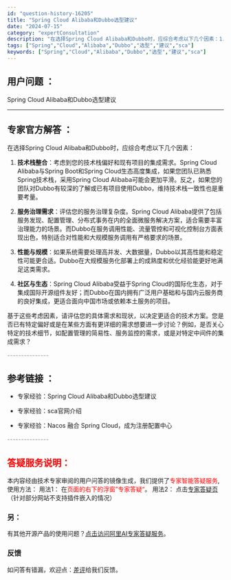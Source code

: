 ```yaml
---
id: "question-history-16205"
title: "Spring Cloud Alibaba和Dubbo选型建议"
date: "2024-07-15"
category: "expertConsultation"
description: "在选择Spring Cloud Alibaba和Dubbo时，应综合考虑以下几个因素：1. **技术栈整合**：考虑到您的技术栈偏好和现有项目的集成需求。Spring Cloud Alibaba与Spring Boot和Spring Cloud生态高度集成，如果您团队已熟悉Spring技术栈，采用S"
tags: ["Spring","Cloud","Alibaba","Dubbo","选型","建议","sca"]
keywords: ["Spring","Cloud","Alibaba","Dubbo","选型","建议","sca"]
---
```


## 用户问题 ： 
 Spring Cloud Alibaba和Dubbo选型建议  

---------------
## 专家官方解答 ：

在选择Spring Cloud Alibaba和Dubbo时，应综合考虑以下几个因素：

1. **技术栈整合**：考虑到您的技术栈偏好和现有项目的集成需求。Spring Cloud Alibaba与Spring Boot和Spring Cloud生态高度集成，如果您团队已熟悉Spring技术栈，采用Spring Cloud Alibaba可能会更加平滑。反之，如果您的团队对Dubbo有较深的了解或已有项目使用Dubbo，维持技术栈一致性也是重要考量。

2. **服务治理需求**：评估您的服务治理复杂度。Spring Cloud Alibaba提供了包括服务发现、配置管理、分布式事务在内的全面微服务解决方案，适合需要丰富治理能力的场景。而Dubbo在服务调用性能、流量管控和可视化控制台方面表现出色，特别适合对性能和大规模服务调用有严格要求的场景。

3. **性能与规模**：如果系统需要处理高并发、大数据量，Dubbo以其高性能和稳定性可能更合适。Dubbo在大规模服务化部署上的成熟度和优化经验能更好地满足这类需求。

4. **社区与生态**：Spring Cloud Alibaba受益于Spring Cloud的国际化生态，对于集成国际开源组件友好；而Dubbo在国内拥有广泛用户基础和与国内云服务商的良好集成，更适合面向中国市场或依赖本土服务的项目。

基于这些考虑因素，请评估您的具体需求和现状，以决定更适合的技术方案。您是否已有特定偏好或是在某些方面有更详细的需求想要进一步讨论？例如，是否关心特定的技术细节，如配置管理的简易性、服务监控的需求，或是对特定中间件的集成需求？


<font color="#949494">---------------</font> 


## 参考链接 ：

* 专家经验：Spring Cloud Alibaba和Dubbo选型建议 
 
 * 专家经验：sca官网介绍 
 
 * 专家经验：Nacos 融合 Spring Cloud，成为注册配置中心 


 <font color="#949494">---------------</font> 
 


## <font color="#FF0000">答疑服务说明：</font> 

本内容经由技术专家审阅的用户问答的镜像生成，我们提供了<font color="#FF0000">专家智能答疑服务</font>,使用方法：
用法1： 在<font color="#FF0000">页面的右下的浮窗”专家答疑“</font>。
用法2： 点击[专家答疑页](https://answer.opensource.alibaba.com/docs/intro)（针对部分网站不支持插件嵌入的情况）
### 另：


有其他开源产品的使用问题？[点击访问阿里AI专家答疑服务](https://answer.opensource.alibaba.com/docs/intro)。
### 反馈
如问答有错漏，欢迎点：[差评](https://ai.nacos.io/user/feedbackByEnhancerGradePOJOID?enhancerGradePOJOId=16213)给我们反馈。
